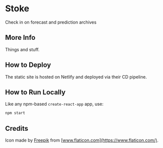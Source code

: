 # Stoke

Check in on forecast and prediction archives

## More Info

Things and stuff.

## How to Deploy

The static site is hosted on Netlify and deployed via their CD pipeline.

## How to Run Locally

Like any npm-based `create-react-app` app, use:

```sh
npm start
```

## Credits

Icon made by [Freepik](https://www.flaticon.com/authors/freepik) from [www.flaticon.com](https://www.flaticon.com/).
